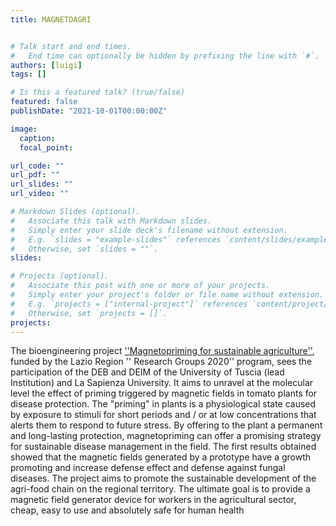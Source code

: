 ```yaml
---
title: MAGNETOAGRI 


# Talk start and end times.
#   End time can optionally be hidden by prefixing the line with `#`.
authors: [luigi]
tags: []

# Is this a featured talk? (true/false)
featured: false
publishDate: "2021-10-01T00:00:00Z"

image:
  caption: 
  focal_point: 

url_code: ""
url_pdf: ""
url_slides: ""
url_video: ""

# Markdown Slides (optional).
#   Associate this talk with Markdown slides.
#   Simply enter your slide deck's filename without extension.
#   E.g. `slides = "example-slides"` references `content/slides/example-slides.md`.
#   Otherwise, set `slides = ""`.
slides:

# Projects (optional).
#   Associate this post with one or more of your projects.
#   Simply enter your project's folder or file name without extension.
#   E.g. `projects = ["internal-project"]` references `content/project/deep-learning/index.md`.
#   Otherwise, set `projects = []`.
projects:
---
```


The bioengineering project  [''Magnetopriming for sustainable agriculture''](https://sites.google.com/view/magnetoagri), funded by the Lazio Region '' Research Groups 2020'' program, sees the participation of the DEB and DEIM of the University of Tuscia (lead Institution) and La Sapienza University. It aims to unravel at the molecular level the effect of priming triggered by magnetic fields in tomato plants for disease protection. The "priming" in plants is a physiological state caused by exposure to stimuli for short periods and / or at low concentrations that alerts them to respond to future stress. By offering to the plant a permanent and long-lasting protection, magnetopriming can offer a promising strategy for sustainable disease management in the field. The first results obtained showed that the magnetic fields generated by a prototype have a growth promoting and increase defense effect and defense against fungal diseases. The project aims to promote the sustainable development of the agri-food chain on the regional territory. The ultimate goal is to provide a magnetic field generator device for workers in the agricultural sector, cheap, easy to use and absolutely safe for human health
